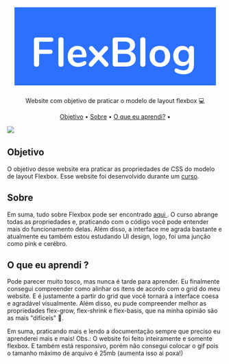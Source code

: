 <h1 align="center"> <img src="./imgs/logo.svg" alt="FlexBlog" title="Flexbox"> </h1>
<p align="center"> Website com objetivo de praticar o modelo de layout flexbox 💻 </p>
<p align="center">
 <a href="#objetivo">Objetivo</a> •
  <a href="#sobre" >Sobre</a> •
   <a href="#aprendizado">O que eu aprendi?</a> •
</p>
<img src="./videos/flexbox-gif-min.gif">

<h2 id="objetivo"> Objetivo </h2>
<p> O objetivo desse website era praticar as propriedades de CSS do modelo de layout Flexbox. Esse website foi desenvolvido durante um <a href="https://www.origamid.com/" target="_blank">curso</a>.</p>

<h2 id="sobre"> Sobre </h2>
<p>Em suma, tudo sobre Flexbox pode ser encontrado <a href="https://developer.mozilla.org/pt-BR/docs/Web/CSS/CSS_Flexible_Box_Layout/Basic_Concepts_of_Flexbox"> aqui </a>.
O curso abrange todas as propriedades e, praticando com o código você pode entender mais do funcionamento delas. Além disso, a interface me agrada bastante e atualmente eu também estou estudando UI design, logo, foi uma junção como pink e cerébro.</p>

<h2 id="aprendizado"> O que eu aprendi ? </h2>
<p>Pode parecer muito tosco, mas nunca é tarde para aprender. Eu finalmente consegui compreender como alinhar os itens de acordo com o grid do meu website. E é justamente a partir do grid que você tornará a interface coesa e agradável visualmente. Além disso, eu pude compreender melhor as propriedades flex-grow, flex-shrink e flex-basis, que na minha opinião são as mais "difíceis" 🤡.
</p>

<p> Em suma, praticando mais e lendo a documentação sempre que preciso eu aprenderei mais e mais!
Obs.: O website foi feito inteiramente e somente flexbox. E também está responsivo, porém não consegui colocar o gif pois o tamanho máximo de arquivo é 25mb (aumenta isso ai poxa!) </p>


